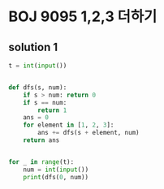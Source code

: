 # BOJ 9095 1,2,3 더하기

##  solution 1

```python
t = int(input())


def dfs(s, num):
    if s > num: return 0
    if s == num:
        return 1
    ans = 0
    for element in [1, 2, 3]:
        ans += dfs(s + element, num)
    return ans


for _ in range(t):
    num = int(input())
    print(dfs(0, num))

```
